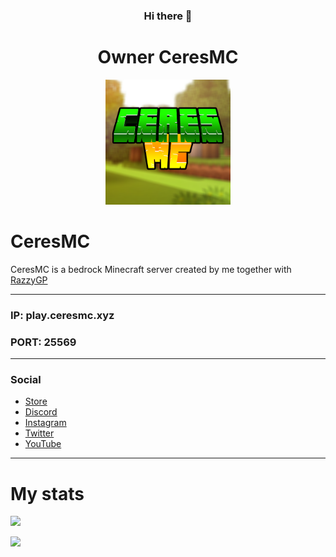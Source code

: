 <div align="center">
  
### Hi there 👋
  
<h1>Owner CeresMC</h1>  
  
<img src="CeresMC.png" width="200px">
 
 </div>
 <h1>CeresMC</h1> 

 CeresMC is a bedrock Minecraft server created by me together with [RazzyGP](discord.io/ceresmc)
 
 ----------------------------------------- 
 ### IP: play.ceresmc.xyz
 ### PORT: 25569
 -----------------------------------------
### Social
- [Store](https://ceresmc.minecart.com.br)
- [Discord](discord.io/ceresmc)
- [Instagram](https://www.instagram.com/ceresmc/)
- [Twitter](https://twitter.com/CeresMC_)
- [YouTube](https://www.youtube.com/channel/UC1_kBwej7Mpv-lsD6rX7Odw)
 
 ***
 
 <h1>My stats</h1> 
 
![](https://github-readme-stats.vercel.app/api?username=PullDK&count_private=true&show_icons=true)

![](https://github-readme-stats.vercel.app/api/top-langs/?username=PullDK&layout=compact)
